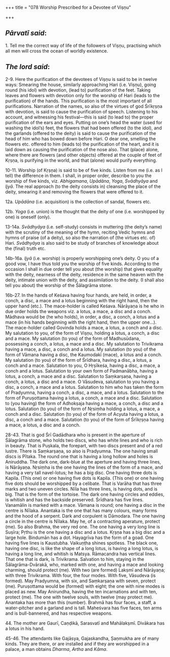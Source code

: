 +++
title = "078 Worship Prescribed for a Devotee of Viṣṇu"

+++
 

## *Pārvatī said*:

1\. Tell me the correct way of life of the followers of Viṣṇu, practising which all men will cross the ocean of worldly existence.

## *The lord said*:

2-9. Here the purification of the devotees of Viṣṇu is said to be in twelve ways: Smearing the house, similarly approaching Hari (i.e. Viṣṇu), going round (his idol) with devotion, (lead to) purification of the feet. Taking leaves and flowers with devotion only for the worship of Hari (leads to the purification) of the hands. This purification is the most important of all purifications. Narration of the names, so also of the virtues of god Śrīkṛṣṇa with devotion, is said to cause the purification of speech. Listening to his account, and witnessing his festival—this is said (to lead to) the proper purification of the ears and eyes. Putting on one’s head the water (used for washing the idol’s) feet, the flowers that had been offered (to the idol), and the garlands (offered to the deity) is said to cause the purification of the head of him who has bowed down before Hari. O dear one, smelling the flowers etc. offered to him (leads to) the purification of the heart, and it is laid down as causing the purification of the nose also. That (place) alone, where there are flowers (and other objects) offered at the couple of feet of Kṛṣṇa, is purifying in the world, and that (alone) would purify everything.

10-11. Worship (of Kṛṣṇa) is said to be of five kinds. Listen from me (i.e. as I tell) the difference in them. I shall, in proper order, describe to you the worship of five kinds, viz. *Abhigamana*, *Upādāna*, *Yoga*, *Svādhyāya* and *Ijyā*. The real approach (to the deity consists in) cleansing the place of the deity, smearing it and removing the flowers that were offered to it.

12a. *Upādāna* (i.e. acquisition) is the collection of sandal, flowers etc.

12b. *Yoga* (i.e. union) is the thought that the deity of one (i.e. worshipped by one) is oneself (only).

13-14a. *Svādhyāya* (i.e. self-study) consists in muttering (the deity’s name) with the scrutiny of the meaning of the hymn, reciting Vedic hymns and hymns of praise (of a deity), so also the narration of (the virtues etc. of) Hari. *Svādhyāya* is also said to be study of branches of knowledge about the (final) truth etc.

14b-16a. *Ijyā* (i.e. worship) is properly worshipping one’s deity. O you of a good vow, I have thus told you the worship of five kinds. According to the occasion I shall in due order tell you about (the worship) that gives equality with the deity, nearness of the deity, residence in the same heaven with the deity, intimate union with the deity, and assimilation to the deity. (I shall also tell you about) the worship of the Śālagrāma stone.

16b-27. In the hands of Keśava having four hands, are held, in order, a conch, a disc, a mace and a lotus beginning with the right hand, then the upper hand (etc.). The mace-holder is called Keśava. Nārāyaṇa is he who in due order holds the weapons viz. a lotus, a mace, a disc and a conch. Mādhava would be (he who holds), in order, a disc, a conch, a lotus and a mace (in his hands beginning with the right hand, then the upper one...). The mace-holder called Govinda holds a mace, a lotus, a conch and a disc. My salutation to you, of the form of Viṣṇu, holding a lotus, a conch, a disc and a mace. My salutation (to you) of the form of Madhusūdana, possessing a conch, a lotus, a mace and a disc. My salutation to Trivikrama having a mace, a disc, a conch and a lotus. My salutation (to you) of the form of Vāmana having a disc, the Kaumodakī (mace), a lotus and a conch. My salutation (to you) of the form of Śrīdhara, having a disc, a lotus, a conch and a mace. Salutation to you, O Hṛṣīkeśa, having a disc, a mace, a conch and a lotus. Salutation to your own form of Padmanābha, having a lotus, a conch, a mace and a disc. Salutation to Saṃkarṣaṇa, having a conch, a lotus, a disc and a mace. O Vāsudeva, salutation to you having a disc, a conch, a mace and a lotus. Salutation to him who has taken the form of Pradyumna, having a conch, a disc, a mace, and a lotus. Salutation to the form of Puruṣottama having a lotus, a conch, a mace and a disc. Salutation to (you having) the form of Adhokṣaja having a mace, a conch, a disc and a lotus. Salutation (to you) of the form of Nṛsiṃha holding a lotus, a mace, a conch and a disc. Salutation (to you) of the form of Acyuta having a lotus, a disc, a conch and a mace. Salutation (to you) of the form of Śrīkṛṣṇa having a mace, a lotus, a disc and a conch.

28-43. That is god Śrī Gadādhara who is present in the aperture of Śālagrāma stone, who holds two discs, who has white lines and who is rich in beauty. That is Puṣkala, the forepart, with two discs present and of a red lustre. There is Saṃkarṣaṇa, so also is Pradyumna. The one having small discs is Pītaka. The round one that is having a long hollow and holes is Aniruddha. The dark one, dark-blue at the aperture and having three lines, is Nārāyaṇa. Nṛsiṃha is the one having the lines of the form of a mace, and having a very tall navel-lotus; he has a big disc. One having three dots is Kapila. (This one) or one having five dots is Kapila. (This one) or one having five dots should be worshipped by a celibate. That is Varāha that has three marks and two uneven circles. Nīla has three lines, is having dots, and is big. That is the form of the tortoise. The dark one having circles and eddies, is whitish and has the backside preserved. Śrīdhara has five lines. Vanamālin is marked with a mace. Vāmana is round; one having a disc in the centre is Nīlaka. Anantaka is the one that has many colours, many forms and the hood of a serpent. Dark and corpulent is Dāmodara. The one having a circle in the centre is Nīlaka. May he, of a contracting aperature, protect (me). So also Brahma, the very red one. The one having a very long line is Suṣīra; Pṛthu is the one having a disc and a lotus. Kṛṣṇa has a big disc and a large hole. Bindumān has a dot. Hayagrīva has the form of a goad. One having five lines is Kaustubha. Vaikuṇṭha shines spotless. The black one, having one disc, is like the shape of a long lotus, is having a long lotus, is having a long line, and whitish is Matsya. Rāmacandra has vertical lines. That one that is dark, is Trivikrama. Salvation to him, staying in the Śālagrāma-Dvārakā, who, marked with one, and having a mace and looking charming, should protect (me). With two (are formed) Lakṣmī and Nārāyaṇa; with three Trivikrama. With four, the four modes. With five, Vāsudeva (is formed). May Pradyumna, with six, and Saṃkarṣaṇa with seven, protect (me). Puruṣottama would be (formed) with eight; the one with nine modes is placed as new. May Anirundha, having the ten incarnations and with ten, protect (me). The one with twelve souls, with twelve (may protect me). Anantaka has more than this (number). Brahmā has four faces, a staff, a water-pitcher and a garland and is tall. Maheśvara has five faces, ten arms and is bull-bannered, and has respective weapons.

44\. The mother are Gaurī, Caṇḍikā, Sarasvatī and Mahālakṣmī. Divākara has a lotus in his hand.

45-46. The attendants like Gajāsya, Gajaskandha, Ṣaṇmukha are of many kinds. They are there, or are installed and if they are worshipped in a palace, a man obtains *Dharma*, *Artha* and *Kāma*.


